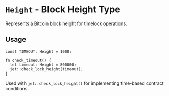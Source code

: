# `Height` - Block Height Type

Represents a Bitcoin block height for timelock operations.

## Usage
```simplicity
const TIMEOUT: Height = 1000;

fn check_timeout() {
  let timeout: Height = 800000;
  jet::check_lock_height(timeout);
}
```

Used with `jet::check_lock_height()` for implementing time-based contract conditions.
